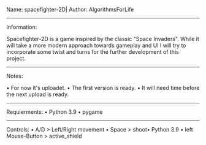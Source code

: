 Name: spacefighter-2D|
Author: AlgorithmsForLife

____________
Information:

Spacefighter-2D is a game inspired by the classic "Space Invaders".
While it will take a more modern approach towards gameplay and UI I
will try to incorporate some twist and turns for the further development
of this project.

____________
Notes:

• For now it's uploadet.
• The first version is ready.
• It will need time before the next upload is ready.

____________
Requierments:
• Python 3.9
• pygame

____________
Controls:
• A/D > Left/Right movement
• Space > shoot• Python 3.9
• left Mouse-Button > active_shield
